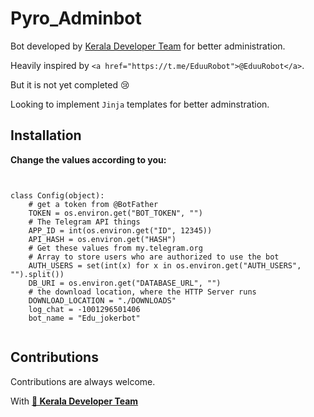# Pyro_Adminbot

Bot developed by [Kerala Developer Team](https://t.me/keralasbots) for better administration.

Heavily inspired by `<a href="https://t.me/EduuRobot">@EduuRobot</a>`.

But it is not yet completed 😢

Looking to implement `Jinja` templates for better adminstration.



## Installation

<B>Change the values according to you:</B>

```


class Config(object):
    # get a token from @BotFather
    TOKEN = os.environ.get("BOT_TOKEN", "")
    # The Telegram API things
    APP_ID = int(os.environ.get("ID", 12345))
    API_HASH = os.environ.get("HASH")
    # Get these values from my.telegram.org
    # Array to store users who are authorized to use the bot
    AUTH_USERS = set(int(x) for x in os.environ.get("AUTH_USERS", "").split())
    DB_URI = os.environ.get("DATABASE_URL", "")
    # the download location, where the HTTP Server runs
    DOWNLOAD_LOCATION = "./DOWNLOADS"
    log_chat = -1001296501406
    bot_name = "Edu_jokerbot"


```

## Contributions

Contributions are always welcome. 

With <b>[💖 Kerala Developer Team](https://t.me/Keralasbots)</b>
